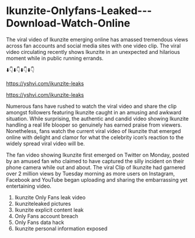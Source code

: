# Ikunzite-Onlyfans-Leaked---Download-Watch-Online
The viral video of Ikunzite emerging online has amassed tremendous views across fan accounts and social media sites with one video clip. The viral video circulating recently shows Ikunzite in an unexpected and hilarious moment while in public running errands. 

⬇️👇⬇️👇⬇️👇⬇️👇

https://yshvi.com/ikunzite-leaks

https://yshvi.com/ikunzite-leaks

Numerous fans have rushed to watch the viral video and share the clip amongst followers featuring Ikunzite caught in an amusing and awkward situation. While surprising, the authentic and candid video showing Ikunzite handling a real life blooper so genuinely has earned praise from viewers. Nonetheless, fans watch the current viral video of Ikunzite that emerged online with delight and clamor for what the celebrity icon’s reaction to the widely spread viral video will be.

The fan video showing Ikunzite first emerged on Twitter on Monday, posted by an amused fan who claimed to have captured the silly incident on their phone camera while out and about. The viral Clip of Ikunzite had garnered over 2 million views by Tuesday morning as more users on Instagram, Facebook and YouTube began uploading and sharing the embarrassing yet entertaining video. 


1. Ikunzite Only Fans leak video
2. Ikunziteleaked pictures
3. Ikunzite explicit content leak
4. Only Fans account breach
5. Only Fans data hack
6. Ikunzite personal information exposed
